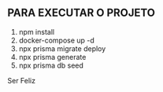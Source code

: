 ## PARA EXECUTAR O PROJETO

1. npm install
2. docker-compose up -d
3. npx prisma migrate deploy
4. npx prisma generate
5. npx prisma db seed

Ser Feliz
